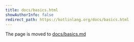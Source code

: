 ```yaml
---
title: docs/basics.html
showAuthorInfo: false
redirect_path: https://kotlinlang.org/docs/basics.html
---
```


The page is moved to [docs/basics.md](docs/basics.md)
